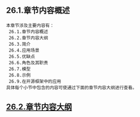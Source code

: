 
## 26.1.章节内容概述
    本章节涉及主要内容有：
     26.1.章节内容概述
     26.2.章节内容大纲
     26.3.简介
     26.4.应用场景
     26.5.优缺点
     26.6.角色及其职责
     26.7.模型
     26.8.示例
     26.9.在开源框架中的应用
	具体每个小节中包含的内容可使通过下面的章节内容大纲进行查看。

## <a href="/enhance/markmap/general/designpattern/designpattern-java/chapter/designpattern-java-outline5-chapter26.html" target="_blank">26.2.章节内容大纲</a>

<Markmap localtion="/enhance/markmap/general/designpattern/designpattern-java/chapter/designpattern-java-outline5-chapter26.html" height="500rem"/>


